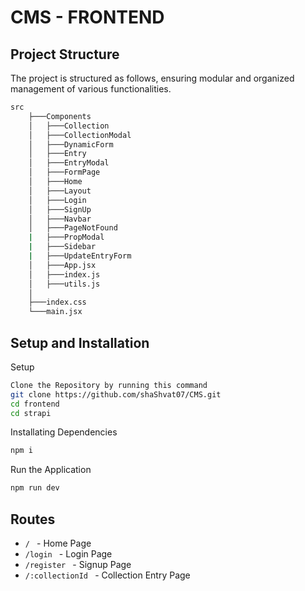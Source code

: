 
# CMS - FRONTEND

## Project Structure
The project is structured as follows, ensuring modular and organized management of various functionalities.

```bash
src
    ├───Components
    │   ├───Collection
    │   ├───CollectionModal
    │   ├───DynamicForm
    │   ├───Entry
    │   ├───EntryModal
    │   ├───FormPage
    │   ├───Home
    │   ├───Layout
    │   ├───Login
    │   ├───SignUp
    │   ├───Navbar
    │   ├───PageNotFound
    |   ├───PropModal
    |   ├───Sidebar
    |   ├───UpdateEntryForm
    │   ├───App.jsx
    │   ├───index.js
    │   ├───utils.js
    │   
    ├───index.css
    └───main.jsx
```
## Setup and Installation

Setup
```bash
Clone the Repository by running this command 
git clone https://github.com/shaShvat07/CMS.git
cd frontend 
cd strapi
```

Installating Dependencies
```bash
npm i
```

Run the Application
```bash
npm run dev
```

## Routes

* ```/ ``` - Home Page
* ```/login ``` - Login Page
* ```/register ``` - Signup Page
* ```/:collectionId ``` - Collection Entry Page
